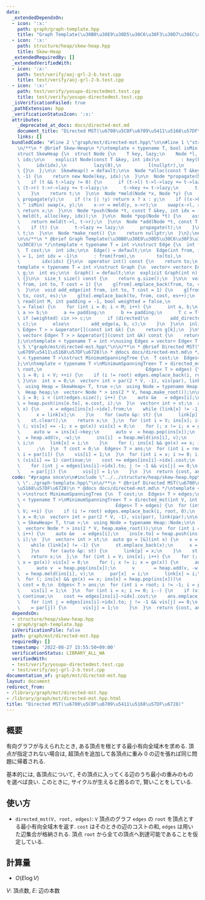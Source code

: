 ```yaml
---
data:
  _extendedDependsOn:
  - icon: ':x:'
    path: graph/graph-template.hpp
    title: "Graph Template(\u30B0\u30E9\u30D5\u30C6\u30F3\u30D7\u30EC\u30FC\u30C8)"
  - icon: ':x:'
    path: structure/heap/skew-heap.hpp
    title: Skew-Heap
  _extendedRequiredBy: []
  _extendedVerifiedWith:
  - icon: ':x:'
    path: test/verify/aoj-grl-2-b.test.cpp
    title: test/verify/aoj-grl-2-b.test.cpp
  - icon: ':x:'
    path: test/verify/yosupo-directedmst.test.cpp
    title: test/verify/yosupo-directedmst.test.cpp
  _isVerificationFailed: true
  _pathExtension: hpp
  _verificationStatusIcon: ':x:'
  attributes:
    _deprecated_at_docs: docs/directed-mst.md
    document_title: "Directed MST(\u6700\u5C0F\u6709\u5411\u5168\u57DF\u6728)"
    links: []
  bundledCode: "#line 2 \"graph/mst/directed-mst.hpp\"\n\n#line 1 \"structure/heap/skew-heap.hpp\"\
    \n/**\n * @brief Skew-Heap\n */\ntemplate < typename T, bool isMin = true >\n\
    struct SkewHeap {\n  struct Node {\n    T key, lazy;\n    Node *l, *r;\n    int\
    \ idx;\n\n    explicit Node(const T &key, int idx)\n        : key(key),\n    \
    \      idx(idx),\n          lazy(0),\n          l(nullptr),\n          r(nullptr)\
    \ {}\n  };\n\n  SkewHeap() = default;\n\n  Node *alloc(const T &key, int idx =\
    \ -1) {\n    return new Node(key, idx);\n  }\n\n  Node *propagate(Node *t) {\n\
    \    if (t && t->lazy != 0) {\n      if (t->l) t->l->lazy += t->lazy;\n      if\
    \ (t->r) t->r->lazy += t->lazy;\n      t->key += t->lazy;\n      t->lazy = 0;\n\
    \    }\n    return t;\n  }\n\n  Node *meld(Node *x, Node *y) {\n    propagate(x),\
    \ propagate(y);\n    if (!x || !y) return x ? x : y;\n    if ((x->key < y->key)\
    \ ^ isMin) swap(x, y);\n    x->r = meld(y, x->r);\n    swap(x->l, x->r);\n   \
    \ return x;\n  }\n\n  Node *push(Node *t, const T &key, int idx = -1) {\n    return\
    \ meld(t, alloc(key, idx));\n  }\n\n  Node *pop(Node *t) {\n    assert(t != nullptr);\n\
    \    return meld(t->l, t->r);\n  }\n\n  Node *add(Node *t, const T &lazy) {\n\
    \    if (t) {\n      t->lazy += lazy;\n      propagate(t);\n    }\n    return\
    \ t;\n  }\n\n  Node *make_root() {\n    return nullptr;\n  }\n};\n#line 2 \"graph/graph-template.hpp\"\
    \n\n/**\n * @brief Graph Template(\u30B0\u30E9\u30D5\u30C6\u30F3\u30D7\u30EC\u30FC\
    \u30C8)\n */\ntemplate < typename T = int >\nstruct Edge {\n  int from, to;\n\
    \  T cost;\n  int idx;\n\n  Edge() = default;\n\n  Edge(int from, int to, T cost\
    \ = 1, int idx = -1)\n      : from(from),\n        to(to),\n        cost(cost),\n\
    \        idx(idx) {}\n\n  operator int() const {\n    return to;\n  }\n};\n\n\
    template < typename T = int >\nstruct Graph {\n  vector< vector< Edge< T > > >\
    \ g;\n  int es;\n\n  Graph() = default;\n\n  explicit Graph(int n): g(n), es(0)\
    \ {}\n\n  size_t size() const {\n    return g.size();\n  }\n\n  void add_directed_edge(int\
    \ from, int to, T cost = 1) {\n    g[from].emplace_back(from, to, cost, es++);\n\
    \  }\n\n  void add_edge(int from, int to, T cost = 1) {\n    g[from].emplace_back(from,\
    \ to, cost, es);\n    g[to].emplace_back(to, from, cost, es++);\n  }\n\n  void\
    \ read(int M, int padding = -1, bool weighted = false,\n            bool directed\
    \ = false) {\n    for (int i = 0; i < M; i++) {\n      int a, b;\n      cin >>\
    \ a >> b;\n      a += padding;\n      b += padding;\n      T c = T(1);\n     \
    \ if (weighted) cin >> c;\n      if (directed)\n        add_directed_edge(a, b,\
    \ c);\n      else\n        add_edge(a, b, c);\n    }\n  }\n\n  inline vector<\
    \ Edge< T > > &operator[](const int &k) {\n    return g[k];\n  }\n\n  inline const\
    \ vector< Edge< T > > &operator[](const int &k) const {\n    return g[k];\n  }\n\
    };\n\ntemplate < typename T = int >\nusing Edges = vector< Edge< T > >;\n#line\
    \ 5 \"graph/mst/directed-mst.hpp\"\n\n/**\n * @brief Directed MST(\u6700\u5C0F\
    \u6709\u5411\u5168\u57DF\u6728)\n * @docs docs/directed-mst.md\n */\ntemplate\
    \ < typename T >\nstruct MinimumSpanningTree {\n  T cost;\n  Edges< T > edges;\n\
    };\n\ntemplate < typename T >\nMinimumSpanningTree< T > directed_mst(int V, int\
    \ root,\n                                      Edges< T > edges) {\n  for (int\
    \ i = 0; i < V; ++i) {\n    if (i != root) edges.emplace_back(i, root, 0);\n \
    \ }\n\n  int x = 0;\n  vector< int > par(2 * V, -1), vis(par), link(par);\n\n\
    \  using Heap = SkewHeap< T, true >;\n  using Node = typename Heap::Node;\n\n\
    \  Heap heap;\n  vector< Node * > ins(2 * V, heap.make_root());\n\n  for (int\
    \ i = 0; i < (int)edges.size(); i++) {\n    auto &e   = edges[i];\n    ins[e.to]\
    \ = heap.push(ins[e.to], e.cost, i);\n  }\n  vector< int > st;\n  auto go = [&](int\
    \ x) {\n    x = edges[ins[x]->idx].from;\n    while (link[x] != -1) {\n      st.emplace_back(x);\n\
    \      x = link[x];\n    }\n    for (auto &p: st) {\n      link[p] = x;\n    }\n\
    \    st.clear();\n    return x;\n  };\n  for (int i = V; ins[x]; i++) {\n    for\
    \ (; vis[x] == -1; x = go(x)) vis[x] = 0;\n    for (; x != i; x = go(x)) {\n \
    \     auto w  = ins[x]->key;\n      auto v  = heap.pop(ins[x]);\n      v     \
    \  = heap.add(v, -w);\n      ins[i]  = heap.meld(ins[i], v);\n      par[x]  =\
    \ i;\n      link[x] = i;\n    }\n    for (; ins[x] && go(x) == x; ins[x] = heap.pop(ins[x]))\n\
    \      ;\n  }\n  T cost = 0;\n  Edges< T > ans;\n  for (int i = root; i != -1;\
    \ i = par[i]) {\n    vis[i] = 1;\n  }\n  for (int i = x; i >= 0; i--) {\n    if\
    \ (vis[i] == 1) continue;\n    cost += edges[ins[i]->idx].cost;\n    ans.emplace_back(edges[ins[i]->idx]);\n\
    \    for (int j = edges[ins[i]->idx].to; j != -1 && vis[j] == 0;\n         j \
    \    = par[j]) {\n      vis[j] = 1;\n    }\n  }\n  return {cost, ans};\n}\n"
  code: "#pragma once\n\n#include \"../../structure/heap/skew-heap.hpp\"\n#include\
    \ \"../graph-template.hpp\"\n\n/**\n * @brief Directed MST(\u6700\u5C0F\u6709\u5411\
    \u5168\u57DF\u6728)\n * @docs docs/directed-mst.md\n */\ntemplate < typename T\
    \ >\nstruct MinimumSpanningTree {\n  T cost;\n  Edges< T > edges;\n};\n\ntemplate\
    \ < typename T >\nMinimumSpanningTree< T > directed_mst(int V, int root,\n   \
    \                                   Edges< T > edges) {\n  for (int i = 0; i <\
    \ V; ++i) {\n    if (i != root) edges.emplace_back(i, root, 0);\n  }\n\n  int\
    \ x = 0;\n  vector< int > par(2 * V, -1), vis(par), link(par);\n\n  using Heap\
    \ = SkewHeap< T, true >;\n  using Node = typename Heap::Node;\n\n  Heap heap;\n\
    \  vector< Node * > ins(2 * V, heap.make_root());\n\n  for (int i = 0; i < (int)edges.size();\
    \ i++) {\n    auto &e   = edges[i];\n    ins[e.to] = heap.push(ins[e.to], e.cost,\
    \ i);\n  }\n  vector< int > st;\n  auto go = [&](int x) {\n    x = edges[ins[x]->idx].from;\n\
    \    while (link[x] != -1) {\n      st.emplace_back(x);\n      x = link[x];\n\
    \    }\n    for (auto &p: st) {\n      link[p] = x;\n    }\n    st.clear();\n\
    \    return x;\n  };\n  for (int i = V; ins[x]; i++) {\n    for (; vis[x] == -1;\
    \ x = go(x)) vis[x] = 0;\n    for (; x != i; x = go(x)) {\n      auto w  = ins[x]->key;\n\
    \      auto v  = heap.pop(ins[x]);\n      v       = heap.add(v, -w);\n      ins[i]\
    \  = heap.meld(ins[i], v);\n      par[x]  = i;\n      link[x] = i;\n    }\n  \
    \  for (; ins[x] && go(x) == x; ins[x] = heap.pop(ins[x]))\n      ;\n  }\n  T\
    \ cost = 0;\n  Edges< T > ans;\n  for (int i = root; i != -1; i = par[i]) {\n\
    \    vis[i] = 1;\n  }\n  for (int i = x; i >= 0; i--) {\n    if (vis[i] == 1)\
    \ continue;\n    cost += edges[ins[i]->idx].cost;\n    ans.emplace_back(edges[ins[i]->idx]);\n\
    \    for (int j = edges[ins[i]->idx].to; j != -1 && vis[j] == 0;\n         j \
    \    = par[j]) {\n      vis[j] = 1;\n    }\n  }\n  return {cost, ans};\n}\n"
  dependsOn:
  - structure/heap/skew-heap.hpp
  - graph/graph-template.hpp
  isVerificationFile: false
  path: graph/mst/directed-mst.hpp
  requiredBy: []
  timestamp: '2022-08-27 15:55:50+09:00'
  verificationStatus: LIBRARY_ALL_WA
  verifiedWith:
  - test/verify/yosupo-directedmst.test.cpp
  - test/verify/aoj-grl-2-b.test.cpp
documentation_of: graph/mst/directed-mst.hpp
layout: document
redirect_from:
- /library/graph/mst/directed-mst.hpp
- /library/graph/mst/directed-mst.hpp.html
title: "Directed MST(\u6700\u5C0F\u6709\u5411\u5168\u57DF\u6728)"
---
```

## 概要

有向グラフが与えられたとき, ある頂点を根とする最小有向全域木を求める. 頂点が指定されない場合は, 超頂点を追加して各頂点に重み $0$ の辺を張れば同じ問題に帰着される.

基本的には, 各頂点について, その頂点に入ってくる辺のうち最小の重みのものを選べば良い. このときに, サイクルが生えると困るので, 賢いことをしている.


## 使い方

* `directed_mst(V, root, edges)`: `V` 頂点のグラフ `edges` の `root` を頂点とする最小有向全域木を返す. `cost` はそのときの辺のコストの和, `edges` は用いた辺集合が格納される. 頂点 `root` から全ての頂点へ到達可能であることを仮定している.

## 計算量

* $O(E \log V)$

$V$: 頂点数, $E$: 辺の本数
